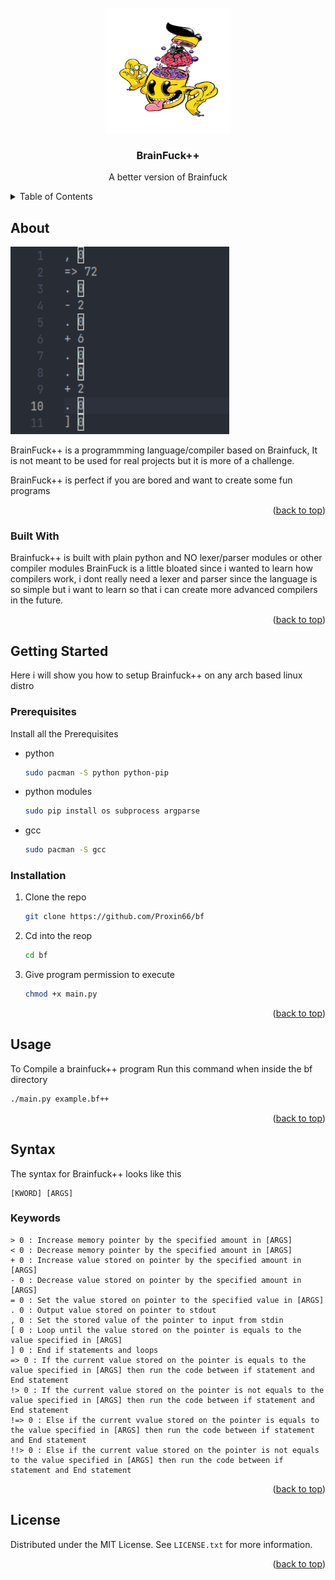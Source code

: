 <div id="top"></div>

<!-- PROJECT LOGO -->
<br />
<div align="center">
  <img src="images/logo.png" alt="Logo" width="200" height="200">

  <h3 align="center">BrainFuck++</h3>

  <p align="center">
    A better version of Brainfuck
  </p>
</div>



<!-- TABLE OF CONTENTS -->
<details>
  <summary>Table of Contents</summary>
  <ol>
    <li>
      <a href="#about-the-project">About The Project</a>
      <ul>
        <li><a href="#built-with">Built With</a></li>
      </ul>
    </li>
    <li>
      <a href="#getting-started">Getting Started</a>
      <ul>
        <li><a href="#prerequisites">Prerequisites</a></li>
        <li><a href="#installation">Installation</a></li>
      </ul>
    </li>
    <li><a href="#usage">Usage</a></li>
    <li><a href="#roadmap">Roadmap</a></li>
    <li><a href="#contributing">Contributing</a></li>
    <li><a href="#license">License</a></li>
    <li><a href="#contact">Contact</a></li>
    <li><a href="#acknowledgments">Acknowledgments</a></li>
  </ol>
</details>



<!-- ABOUT THE PROJECT -->
## About

<img src="images/br.png" alt="Logo" width="350" height="300">

BrainFuck++ is a programmming language/compiler based on Brainfuck,
It is not meant to be used for real projects but it is more of a challenge.

BrainFuck++ is perfect if you are bored and want to create some fun programs

<p align="right">(<a href="#top">back to top</a>)</p>



### Built With

Brainfuck++ is built with plain python and NO lexer/parser modules or other compiler modules
BrainFuck is a little bloated since i wanted to learn how compilers work, i dont really need a lexer and parser since the language is so simple but i want to learn so that i can create more advanced compilers in the future.

<p align="right">(<a href="#top">back to top</a>)</p>



<!-- GETTING STARTED -->
## Getting Started

Here i will show you how to setup Brainfuck++ on any arch based linux distro

### Prerequisites

Install all the Prerequisites
* python
  ```sh
  sudo pacman -S python python-pip
  ```
* python modules
  ```sh
  sudo pip install os subprocess argparse
  ```
* gcc
  ```sh
  sudo pacman -S gcc
  ```

### Installation

1. Clone the repo
   ```sh
   git clone https://github.com/Proxin66/bf
   ```
   
2. Cd into the reop
   ```sh
   cd bf
   ```
   
3. Give program permission to execute
   ```sh
   chmod +x main.py
   ```

<p align="right">(<a href="#top">back to top</a>)</p>



<!-- USAGE EXAMPLES -->
## Usage

To Compile a brainfuck++ program Run this command when inside the bf directory
```sh
./main.py example.bf++
```

<p align="right">(<a href="#top">back to top</a>)</p>


<!-- SYNTAX -->
## Syntax

The syntax for Brainfuck++ looks like this
```
[KWORD] [ARGS]
```
### Keywords
```
> 0 : Increase memory pointer by the specified amount in [ARGS]
< 0 : Decrease memory pointer by the specified amount in [ARGS]
+ 0 : Increase value stored on pointer by the specified amount in [ARGS]
- 0 : Decrease value stored on pointer by the specified amount in [ARGS]
= 0 : Set the value stored on pointer to the specified value in [ARGS]
. 0 : Output value stored on pointer to stdout
, 0 : Set the stored value of the pointer to input from stdin
[ 0 : Loop until the value stored on the pointer is equals to the value specified in [ARGS]
] 0 : End if statements and loops
=> 0 : If the current value stored on the pointer is equals to the value specified in [ARGS] then run the code between if statement and End statement
!> 0 : If the current value stored on the pointer is not equals to the value specified in [ARGS] then run the code between if statement and End statement
!=> 0 : Else if the current vvalue stored on the pointer is equals to the value specified in [ARGS] then run the code between if statement and End statement
!!> 0 : Else if the current value stored on the pointer is not equals to the value specified in [ARGS] then run the code between if statement and End statement
```

<p align="right">(<a href="#top">back to top</a>)</p>


<!-- LICENSE -->
## License

Distributed under the MIT License. See `LICENSE.txt` for more information.

<p align="right">(<a href="#top">back to top</a>)</p>
